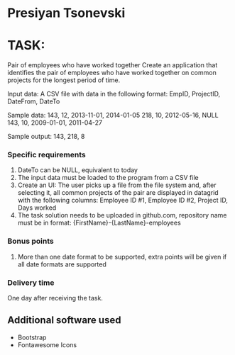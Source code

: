 # Presiyan Tsonevski
# TASK:
Pair of employees who have worked together
Create an application that identifies the pair of employees who have worked
together on common projects for the longest period of time.

Input data:
A CSV file with data in the following format:
EmpID, ProjectID, DateFrom, DateTo

Sample data:
143, 12, 2013-11-01, 2014-01-05
218, 10, 2012-05-16, NULL
143, 10, 2009-01-01, 2011-04-27

Sample output:
143, 218, 8

### Specific requirements
1) DateTo can be NULL, equivalent to today
2) The input data must be loaded to the program from a CSV file
3) Create an UI:
The user picks up a file from the file system and, after selecting it, all common
projects of the pair are displayed in datagrid with the following columns:
Employee ID #1, Employee ID #2, Project ID, Days worked
4) The task solution needs to be uploaded in github.com, repository name must be in
format: {FirstName}-{LastName}-employees

### Bonus points
1) More than one date format to be supported, extra points will be given if all date formats
are supported

### Delivery time
One day after receiving the task.

## Additional software used
- Bootstrap
- Fontawesome Icons
